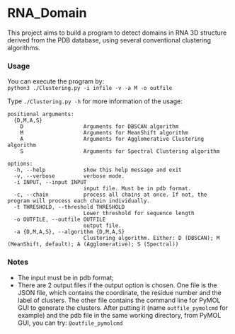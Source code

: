 # RNA_Domain
This project aims to build a program to detect domains in RNA 3D structure derived from the PDB database, using several conventional clustering algorithms.

### Usage
You can execute the program by:<br>
```python3 ./Clustering.py -i infile -v -a M -o outfile  ```

Type ```./Clustering.py -h``` for more information of the usage:
```
positional arguments:
  {D,M,A,S}
    D                   Arguments for DBSCAN algorithm
    M                   Arguments for MeanShift algorithm
    A                   Arguments for Agglomerative Clustering algorithm
    S                   Arguments for Spectral Clustering algorithm

options:
  -h, --help            show this help message and exit
  -v, --verbose         verbose mode.
  -i INPUT, --input INPUT
                        input file. Must be in pdb format.
  -c, --chain           process all chains at once. If not, the program will process each chain individually.
  -t THRESHOLD, --threshold THRESHOLD
                        Lower threshold for sequence length
  -o OUTFILE, --outfile OUTFILE
                        output file.
  -a {D,M,A,S}, --algorithm {D,M,A,S}
                        Clustering algorithm. Either: D (DBSCAN); M (MeanShift, default); A (Agglomerative); S (Spectral))
```
### Notes
- The input must be in pdb format;
- There are 2 output files if the output option is chosen. One file is the JSON file, which contains the coordinate, the residue number and the label of clusters. The other file contains the command line for PyMOL GUI to generate the clusters. After putting it (name ```outfile_pymolcmd``` for example) and the pdb file in the same working directory, from PyMOL GUI, you can try:
  ```@outfile_pymolcmd ```
